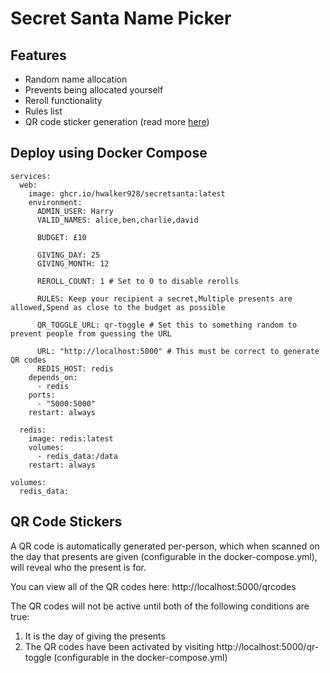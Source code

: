# Secret Santa Name Picker

## Features

- Random name allocation
- Prevents being allocated yourself
- Reroll functionality
- Rules list
- QR code sticker generation (read more [here](#qr-code-stickers))

## Deploy using Docker Compose

```
services:
  web:
    image: ghcr.io/hwalker928/secretsanta:latest
    environment:
      ADMIN_USER: Harry
      VALID_NAMES: alice,ben,charlie,david

      BUDGET: £10

      GIVING_DAY: 25
      GIVING_MONTH: 12

      REROLL_COUNT: 1 # Set to 0 to disable rerolls

      RULES: Keep your recipient a secret,Multiple presents are allowed,Spend as close to the budget as possible

      QR_TOGGLE_URL: qr-toggle # Set this to something random to prevent people from guessing the URL

      URL: "http://localhost:5000" # This must be correct to generate QR codes
      REDIS_HOST: redis
    depends_on:
      - redis
    ports:
      - "5000:5000"
    restart: always

  redis:
    image: redis:latest
    volumes:
      - redis_data:/data
    restart: always

volumes:
  redis_data:
```

## QR Code Stickers

A QR code is automatically generated per-person, which when scanned on the day that presents are given (configurable in the docker-compose.yml), will reveal who the present is for.

You can view all of the QR codes here: http://localhost:5000/qrcodes

The QR codes will not be active until both of the following conditions are true:

1. It is the day of giving the presents
2. The QR codes have been activated by visiting http://localhost:5000/qr-toggle (configurable in the docker-compose.yml)
